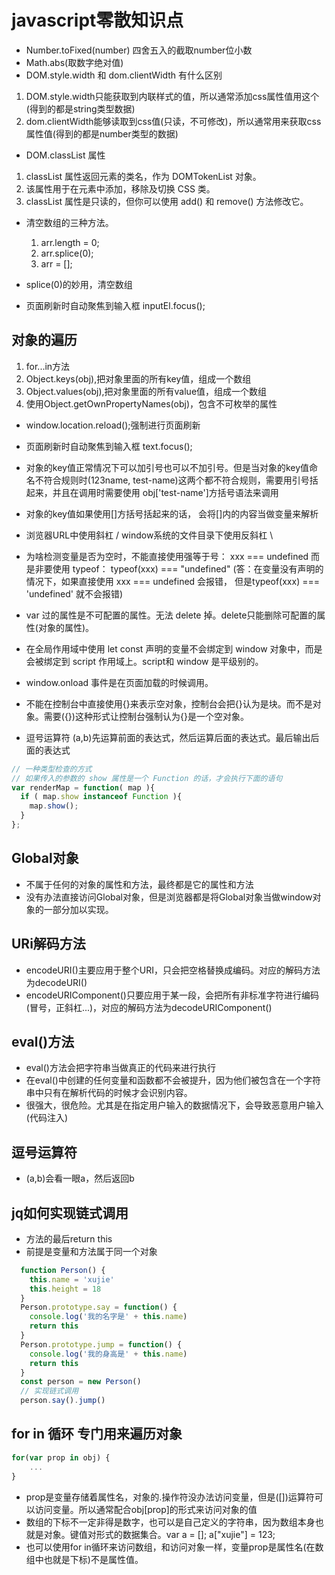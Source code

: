 # javascript零散知识点

* Number.toFixed(number) 四舍五入的截取number位小数
* Math.abs(取数字绝对值)
* DOM.style.width 和 dom.clientWidth 有什么区别
  
1. DOM.style.width只能获取到内联样式的值，所以通常添加css属性值用这个(得到的都是string类型数据)
2. dom.clientWidth能够读取到css值(只读，不可修改)，所以通常用来获取css属性值(得到的都是number类型的数据)

* DOM.classList 属性

1. classList 属性返回元素的类名，作为 DOMTokenList 对象。
2. 该属性用于在元素中添加，移除及切换 CSS 类。
3. classList 属性是只读的，但你可以使用 add() 和 remove() 方法修改它。
  
* 清空数组的三种方法。
    1. arr.length = 0;
    2. arr.splice(0);
    3. arr = [];

* splice(0)的妙用，清空数组
* 页面刷新时自动聚焦到输入框  inputEl.focus();

## 对象的遍历

1. for...in方法
2. Object.keys(obj),把对象里面的所有key值，组成一个数组
3. Object.values(obj),把对象里面的所有value值，组成一个数组
4. 使用Object.getOwnPropertyNames(obj)，包含不可枚举的属性

* window.location.reload();强制进行页面刷新

* 页面刷新时自动聚焦到输入框 text.focus();

* 对象的key值正常情况下可以加引号也可以不加引号。但是当对象的key值命名不符合规则时(123name, test-name)这两个都不符合规则，需要用引号括起来，并且在调用时需要使用 obj['test-name']方括号语法来调用

* 对象的key值如果使用[]方括号括起来的话， 会将[]内的内容当做变量来解析

* 浏览器URL中使用斜杠 /   window系统的文件目录下使用反斜杠 \

* 为啥检测变量是否为空时，不能直接使用强等于号： xxx === undefined 而是非要使用 typeof： typeof(xxx) === "undefined" (答：在变量没有声明的情况下，如果直接使用 xxx === undefined 会报错， 但是typeof(xxx) === 'undefined' 就不会报错)

* var 过的属性是不可配置的属性。无法 delete 掉。delete只能删除可配置的属性(对象的属性)。

* 在全局作用域中使用 let const 声明的变量不会绑定到 window 对象中，而是会被绑定到 script 作用域上。script和 window 是平级别的。

* window.onload 事件是在页面加载的时候调用。

* 不能在控制台中直接使用{}来表示空对象，控制台会把{}认为是块。而不是对象。需要({})这种形式让控制台强制认为{}是一个空对象。

* 逗号运算符 (a,b)先运算前面的表达式，然后运算后面的表达式。最后输出后面的表达式

```js
// 一种类型检查的方式
// 如果传入的参数的 show 属性是一个 Function 的话，才会执行下面的语句
var renderMap = function( map ){
  if ( map.show instanceof Function ){
    map.show();
  }
};
```

## Global对象

* 不属于任何的对象的属性和方法，最终都是它的属性和方法
* 没有办法直接访问Global对象，但是浏览器都是将Global对象当做window对象的一部分加以实现。

## URi解码方法

* encodeURI()主要应用于整个URI，只会把空格替换成编码。对应的解码方法为decodeURI()
* encodeURIComponent()只要应用于某一段，会把所有非标准字符进行编码(冒号，正斜杠...)，对应的解码方法为decodeURIComponent()

## eval()方法

* eval()方法会把字符串当做真正的代码来进行执行
* 在eval()中创建的任何变量和函数都不会被提升，因为他们被包含在一个字符串中只有在解析代码的时候才会识别内容。
* 很强大，很危险。尤其是在指定用户输入的数据情况下，会导致恶意用户输入(代码注入)

## 逗号运算符

* (a,b)会看一眼a，然后返回b

## jq如何实现链式调用

* 方法的最后return this
* 前提是变量和方法属于同一个对象

```js
  function Person() {
    this.name = 'xujie'
    this.height = 18
  }
  Person.prototype.say = function() {
    console.log('我的名字是' + this.name)
    return this
  }
  Person.prototype.jump = function() {
    console.log('我的身高是' + this.name)
    return this
  }
  const person = new Person()
  // 实现链式调用
  person.say().jump()
```

## for in 循环 专门用来遍历对象

```javascript
for(var prop in obj) {
    ...
}

```

* prop是变量存储着属性名，对象的.操作符没办法访问变量，但是([])运算符可以访问变量。所以通常配合obj[prop]的形式来访问对象的值
* 数组的下标不一定非得是数字，也可以是自己定义的字符串，因为数组本身也就是对象。键值对形式的数据集合。var a = []; a["xujie"] = 123;
* 也可以使用for in循环来访问数组，和访问对象一样，变量prop是属性名(在数组中也就是下标)不是属性值。
